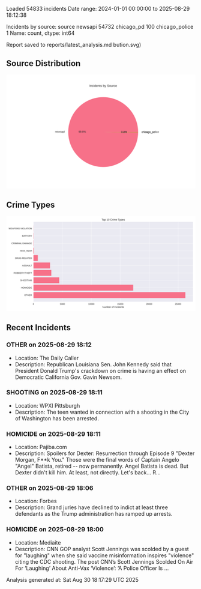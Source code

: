 
Loaded 54833 incidents
Date range: 2024-01-01 00:00:00 to 2025-08-29 18:12:38

Incidents by source:
source
newsapi           54732
chicago_pd          100
chicago_police        1
Name: count, dtype: int64

Report saved to reports/latest_analysis.md
bution.svg)

## Source Distribution
![Source Distribution](images/source_distribution.svg)

## Crime Types
![Crime Types](images/crime_types.svg)

## Recent Incidents

### OTHER on 2025-08-29 18:12
- Location: The Daily Caller
- Description: Republican Louisiana Sen. John Kennedy said that President Donald Trump's crackdown on crime is having an effect on Democratic California Gov. Gavin Newsom.


### SHOOTING on 2025-08-29 18:11
- Location: WPXI Pittsburgh
- Description: The teen wanted in connection with a shooting in the City of Washington has been arrested.


### HOMICIDE on 2025-08-29 18:11
- Location: Pajiba.com
- Description: Spoilers for Dexter: Resurrection through Episode 9 "Dexter Morgan, F**k You." Those were the final words of Captain Angelo "Angel" Batista, retired -- now permanently. Angel Batista is dead. But Dexter didn't kill him. At least, not directly. Let's back...
R…


### OTHER on 2025-08-29 18:06
- Location: Forbes
- Description: Grand juries have declined to indict at least three defendants as the Trump administration has ramped up arrests.


### HOMICIDE on 2025-08-29 18:00
- Location: Mediaite
- Description: CNN GOP analyst Scott Jennings was scolded by a guest for "laughing" when she said vaccine misinformation inspires "violence" citing the CDC shooting.
The post CNN’s Scott Jennings Scolded On Air For ‘Laughing’ About Anti-Vax ‘Violence’: ‘A Police Officer Is …

Analysis generated at: Sat Aug 30 18:17:29 UTC 2025
